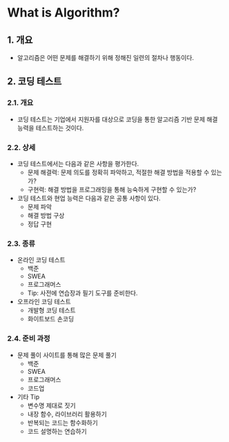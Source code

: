 # What is Algorithm?

## 1. 개요

- 알고리즘은 어떤 문제를 해결하기 위해 정해진 일련의 절차나 행동이다.

## 2. 코딩 테스트

### 2.1. 개요

- 코딩 테스트는 기업에서 지원자를 대상으로 코딩을 통한 알고리즘 기반 문제 해결 능력을 테스트하는 것이다.

### 2.2. 상세

- 코딩 테스트에서는 다음과 같은 사항을 평가한다.
  - 문제 해결력: 문제 의도를 정확히 파악하고, 적절한 해결 방법을 적용할 수 있는가?
  - 구현력: 해결 방법을 프로그래밍을 통해 능숙하게 구현할 수 있는가?
- 코딩 테스트와 현업 능력은 다음과 같은 공통 사항이 있다.
  - 문제 파악
  - 해결 방법 구상
  - 정답 구현

### 2.3. 종류

- 온라인 코딩 테스트
  - 백준
  - SWEA
  - 프로그래머스
  - Tip: 사전에 연습장과 필기 도구를 준비한다.
- 오프라인 코딩 테스트
  - 개발형 코딩 테스트
  - 화이트보드 손코딩

### 2.4. 준비 과정

- 문제 풀이 사이트를 통해 많은 문제 풀기
  - 백준
  - SWEA
  - 프로그래머스
  - 코드업
- 기타 Tip
  - 변수명 제대로 짓기
  - 내장 함수, 라이브러리 활용하기
  - 반복되는 코드는 함수화하기
  - 코드 설명하는 연습하기